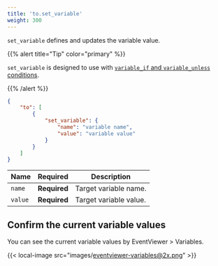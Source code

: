 ```yaml
---
title: 'to.set_variable'
weight: 300
---
```


`set_variable` defines and updates the variable value.

{{% alert title="Tip" color="primary" %}}

`set_variable` is designed to use with [`variable_if` and `variable_unless` conditions](../../conditions/variable/).

{{% /alert %}}

```json
{
    "to": [
        {
            "set_variable": {
                "name": "variable name",
                "value": "variable value"
            }
        }
    ]
}
```

| Name    | Required     | Description            |
| ------- | ------------ | ---------------------- |
| `name`  | **Required** | Target variable name.  |
| `value` | **Required** | Target variable value. |

## Confirm the current variable values

You can see the current variable values by EventViewer > Variables.

{{< local-image src="images/eventviewer-variables@2x.png" >}}

